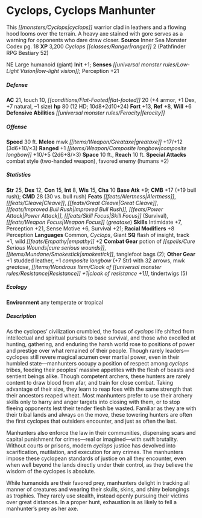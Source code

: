 ﻿---
cssclass: [monsters]
title1: Cyclops, Cyclops Manhunter
desc_short: This cyclops warrior clad in leathers and a flowing hood looms over the
  terrain. A heavy axe stained with gore serves as a warning for opponents who dare
  draw closer.
title2: Cyclops Manhunter
CR: 7
sources:
- name: Inner Sea Monster Codex
  page: 18
  link: http://paizo.com/products/btpy9elc?Pathfinder-Campaign-Setting-Inner-Sea-Monster-Codex
XP: 3200
race: Cyclops
classes:
- ranger 2 (Pathfinder RPG Bestiary 52)
alignment: NE
size: Large
type: humanoid
subtypes:
- giant
initiative:
  bonus: 1
senses:
  low-light vision: true
AC:
  AC: 21
  touch: 10
  flat_footed: 20
  components:
    armor: 4
    dex: 1
    natural: 7
    size: -1
HP:
  HP: 80
  long: 10d8+2d10+24
  HD: 12
saves:
  fort: 13
  ref: 8
  will: 6
defensive_abilities:
- ferocity
speeds:
  base: 30
attacks:
  melee:
  - - text: mwk greataxe +17/+12 (3d6+10/×3)
      entries:
      - - damage: 3d6+10
          crit_multiplier: 3
      attack: mwk greataxe
      bonus:
      - 17
      - 12
  ranged:
  - - text: +1 composite longbow +10/+5 (2d6+8/×3)
      entries:
      - - damage: 2d6+8
          crit_multiplier: 3
      attack: +1 composite longbow
      bonus:
      - 10
      - 5
  special:
  - combat style (two-handed weapon)
  - favored enemy (humans +2)
space: 10
reach: 10
ability_scores:
  STR: 25
  DEX: 12
  CON: 15
  INT: 8
  WIS: 15
  CHA: 10
BAB: 9
CMB: 17
CMB_other: +19 bull rush
CMD: 28
CMD_other: 30 vs. bull rush
feats:
- name: Alertness
- name: Cleave
- name: Great Cleave
- name: Improved Bull Rush
- name: Power Attack
- name: Skill Focus (Survival)
- name: Weapon Focus (greataxe)
skills:
  Intimidate: 7
  Perception: 21
  Sense Motive: 6
  Survival: 21
  _racial_mods:
    Perception:
      _: 8
languages:
- Common
- Cyclops
- Giant
special_qualities:
- flash of insight
- track +1
- wild empathy +2
gear:
  combat:
  - potion of cure serious wounds
  - smokestick
  - tanglefoot bags (2)
  other:
  - +1 studded leather
  - +1 composite longbow (+7 Str) with 32 arrows
  - mwk greataxe
  - cloak of resistance +1
  - tindertwigs (5)
ecology:
  environment: any temperate or tropical
desc_long: |-
  As the cyclopes' civilization crumbled, the focus of cyclops life shifted from intellectual and spiritual pursuits to base survival, and those who excelled at hunting, gathering, and enduring the harsh world rose to positions of power and prestige over what remained of their people. Though rarely leaders-cyclopes still revere magical acumen over martial power, even in their humbled state-manhunters occupy a position of respect among cyclops tribes, feeding their peoples' massive appetites with the flesh of beasts and sentient beings alike. Though competent archers, these hunters are rarely content to draw blood from afar, and train for close combat. Taking advantage of their size, they learn to reap foes with the same strength that their ancestors reaped wheat. Most manhunters prefer to use their archery skills only to harry and anger targets into closing with them, or to stop fleeing opponents lest their tender flesh be wasted. Familiar as they are with their tribal lands and always on the move, these towering hunters are often the first cyclopes that outsiders encounter, and just as often the last.

  Manhunters also enforce the law in their communities, dispensing scars and capital punishment for crimes-real or imagined-with swift brutality. Without courts or prisons, modern cyclops justice has devolved into scarification, mutilation, and execution for any crimes. The manhunters impose these cyclopean standards of justice on all they encounter, even when well beyond the lands directly under their control, as they believe the wisdom of the cyclopes is absolute.

  While humanoids are their favored prey, manhunters delight in tracking all manner of creatures and wearing their skulls, skins, and shiny belongings as trophies. They rarely use stealth, instead openly pursuing their victims over great distances. In a proper hunt, exhaustion is as likely to fell a manhunter's prey as her axe.

---

# Cyclops, Cyclops Manhunter
This _[[monsters/Cyclops|cyclops]]_ warrior clad in leathers and a flowing hood looms over the terrain. A heavy axe stained with gore serves as a warning for opponents who dare draw closer.
**Source** Inner Sea Monster Codex pg. 18
**XP** 3,200
_Cyclops_ _[[classes/Ranger|ranger]]_ 2 (Pathfinder RPG Bestiary 52)

NE Large humanoid (giant)
**Init** +1; **Senses** _[[universal monster rules/Low-Light Vision|low-light vision]]_; Perception +21

##### Defense

**AC** 21, touch 10, _[[conditions/Flat-Footed|flat-footed]]_ 20 (+4 armor, +1 Dex, +7 natural, –1 size)
**hp** 80 (12 HD; 10d8+2d10+24)
**Fort** +13, **Ref** +8, **Will** +6
**Defensive Abilities** _[[universal monster rules/Ferocity|ferocity]]_

##### Offense
**Speed** 30 ft.
**Melee** mwk _[[items/Weapon/Greataxe|greataxe]]_ +17/+12 (3d6+10/×3)
**Ranged** +1 _[[items/Weapon/Composite longbow|composite longbow]]_ +10/+5 (2d6+8/×3)
**Space** 10 ft., **Reach** 10 ft.
**Special Attacks** combat style (two-handed weapon), favored enemy (humans +2)

##### Statistics
**Str** 25, **Dex** 12, **Con** 15, **Int** 8, **Wis** 15, **Cha** 10
**Base Atk** +9; **CMB** +17 (+19 bull rush); **CMD** 28 (30 vs. bull rush)
**Feats** _[[feats/Alertness|Alertness]]_, _[[feats/Cleave|Cleave]]_, _[[feats/Great Cleave|Great Cleave]]_, _[[feats/Improved Bull Rush|Improved Bull Rush]]_, _[[feats/Power Attack|Power Attack]]_, _[[feats/Skill Focus|Skill Focus]]_ (Survival), _[[feats/Weapon Focus|Weapon Focus]]_ (_greataxe_)
**Skills** Intimidate +7, Perception +21, Sense Motive +6, Survival +21; **Racial Modifiers** +8 Perception
**Languages** Common, _Cyclops_, Giant
**SQ** flash of insight, track +1, wild _[[feats/Empathy|empathy]]_ +2
**Combat Gear** potion of _[[spells/Cure Serious Wounds|cure serious wounds]]_, _[[items/Mundane/Smokestick|smokestick]]_, tanglefoot bags (2); **Other Gear** +1 studded leather, +1 _composite longbow_ (+7 Str) with 32 arrows, mwk _greataxe_, _[[items/Wondrous Item/Cloak of _[[universal monster rules/Resistance|Resistance]]_ +1|cloak of _resistance_ +1]]_, tindertwigs (5)

##### Ecology

**Environment** any temperate or tropical

##### Description

As the cyclopes’ civilization crumbled, the focus of _cyclops_ life shifted from intellectual and spiritual pursuits to base survival, and those who excelled at hunting, gathering, and enduring the harsh world rose to positions of power and prestige over what remained of their people. Though rarely leaders—cyclopes still revere magical acumen over martial power, even in their humbled state—manhunters occupy a position of respect among _cyclops_ tribes, feeding their peoples’ massive appetites with the flesh of beasts and sentient beings alike. Though competent archers, these hunters are rarely content to draw blood from afar, and train for close combat. Taking advantage of their size, they learn to reap foes with the same strength that their ancestors reaped wheat. Most manhunters prefer to use their archery skills only to harry and anger targets into closing with them, or to stop fleeing opponents lest their tender flesh be wasted. Familiar as they are with their tribal lands and always on the move, these towering hunters are often the first cyclopes that outsiders encounter, and just as often the last.

Manhunters also enforce the law in their communities, dispensing scars and capital punishment for crimes—real or imagined—with swift brutality. Without courts or prisons, modern _cyclops_ justice has devolved into scarification, mutilation, and execution for any crimes. The manhunters impose these cyclopean standards of justice on all they encounter, even when well beyond the lands directly under their control, as they believe the wisdom of the cyclopes is absolute.

While humanoids are their favored prey, manhunters delight in tracking all manner of creatures and wearing their skulls, skins, and shiny belongings as trophies. They rarely use stealth, instead openly pursuing their victims over great distances. In a proper hunt, exhaustion is as likely to fell a manhunter’s prey as her axe.
